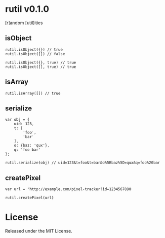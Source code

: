 # rutil v0.1.0

[r]andom [util]ities

## isObject

```
rutil.isObject({}) // true
rutil.isObject([]) // false

rutil.isObject({}, true) // true
rutil.isObject([], true) // true
```

## isArray

```
rutil.isArray([]) // true
```

## serialize

```
var obj = {
	uid: 123,
	t: [
		'foo',
		'bar'	
	],
	o: {baz: 'qux'},
	q: 'foo bar'	
};

rutil.serialize(obj) // uid=123&t=foo&t=bar&o%5Bbaz%5D=qux&q=foo%20bar
```

## createPixel
	
```
var url = 'http://example.com/pixel-tracker?id=1234567890

rutil.createPixel(url)
```

# License

Released under the MIT License.
